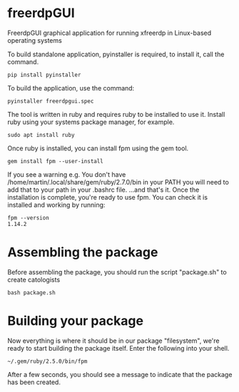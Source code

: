 # freerdpGUI
FreerdpGUI graphical application for running xfreerdp in Linux-based operating systems

To build standalone application, pyinstaller is required, to install it, call the command.

    pip install pyinstaller

To build the application, use the command:
    
    pyinstaller freerdpgui.spec

The tool is written in ruby and requires ruby to be installed to use it. Install ruby using your systems package manager, for example.

    sudo apt install ruby

Once ruby is installed, you can install fpm using the gem tool.

    gem install fpm --user-install

If you see a warning e.g. You don't have /home/martin/.local/share/gem/ruby/2.7.0/bin in your PATH you will need to add that to your path in your .bashrc file.
...and that's it. Once the installation is complete, you're ready to use fpm. You can check it is installed and working by running:

    fpm --version
    1.14.2

# Assembling the package
Вefore assembling the package, you should run the script "package.sh" to create catologists
    
    bash package.sh
    
# Building your package

Now everything is where it should be in our package "filesystem", we're ready to start building the package itself.
Enter the following into your shell.

    ~/.gem/ruby/2.5.0/bin/fpm

After a few seconds, you should see a message to indicate that the package has been created.
